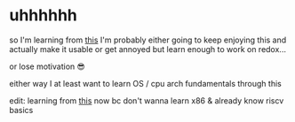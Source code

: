 # uhhhhhh

so I'm learning from [this](https://os.phil-opp.com/)
I'm probably either going to keep enjoying this and actually make it usable or get annoyed but learn enough to work on redox...

or lose motivation :sunglasses:

either way I at least want to learn OS / cpu arch fundamentals through this

edit: learning from [this](https://osblog.stephenmarz.com/index.html) now bc don't wanna learn x86 & already know riscv basics

